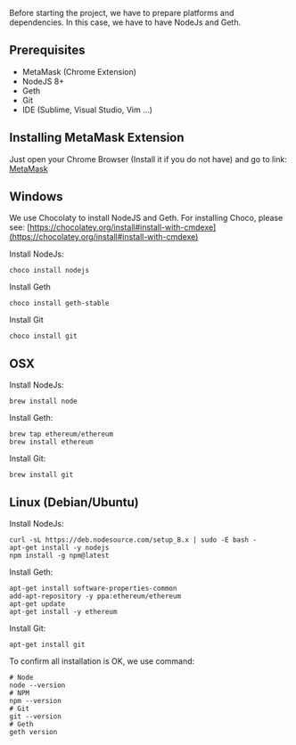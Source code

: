 Before starting the project, we have to prepare platforms and dependencies. In this case, we have to have NodeJs and Geth.

## Prerequisites
- MetaMask (Chrome Extension)
- NodeJS 8+
- Geth
- Git
- IDE (Sublime, Visual Studio, Vim ...)

## Installing MetaMask Extension
Just open your Chrome Browser (Install it if you do not have) and go to link: [MetaMask](https://chrome.google.com/webstore/detail/metamask/nkbihfbeogaeaoehlefnkodbefgpgknn?hl=en)

## Windows
We use Chocolaty to install NodeJS and Geth. For installing Choco, please see: [https://chocolatey.org/install#install-with-cmdexe](https://chocolatey.org/install#install-with-cmdexe)

Install NodeJs:
```
choco install nodejs
```
Install Geth
```
choco install geth-stable
```
Install Git
```
choco install git
```

## OSX
Install NodeJs:
```
brew install node
```
Install Geth:
```
brew tap ethereum/ethereum
brew install ethereum
```
Install Git:
```
brew install git
```

## Linux (Debian/Ubuntu)

Install NodeJs:
```
curl -sL https://deb.nodesource.com/setup_8.x | sudo -E bash -
apt-get install -y nodejs
npm install -g npm@latest
```
Install Geth:
```
apt-get install software-properties-common
add-apt-repository -y ppa:ethereum/ethereum
apt-get update
apt-get install -y ethereum
```
Install Git:
```
apt-get install git
```

To confirm all installation is OK, we use command:
```
# Node
node --version
# NPM
npm --version
# Git
git --version
# Geth
geth version
```

